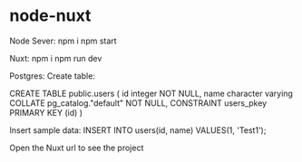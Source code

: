 # node-nuxt
Node Sever:
npm i
npm start

Nuxt:
npm i
npm run dev

Postgres:
Create table:

CREATE TABLE public.users
(
    id integer NOT NULL,
    name character varying COLLATE pg_catalog."default" NOT NULL,
    CONSTRAINT users_pkey PRIMARY KEY (id)
)

Insert sample data:
INSERT INTO users(id, name) VALUES(1, 'Test1');


Open the Nuxt url to see the project
